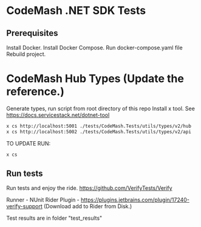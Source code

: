 # CodeMash .NET SDK Tests

## Prerequisites

Install Docker. 
Install Docker Compose. 
Run docker-compose.yaml file
Rebuild project. 


# CodeMash Hub Types (Update the reference.)

Generate types, run script from root directory of this repo
Install x tool. See https://docs.servicestack.net/dotnet-tool

```bash
x cs http://localhost:5001 ./tests/CodeMash.Tests/utils/types/v2/hub 
x cs http://localhost:5002 ./tests/CodeMash.Tests/utils/types/v2/api 
```

TO UPDATE RUN:

```bash
x cs 
```


## Run tests

Run tests and enjoy the ride.
https://github.com/VerifyTests/Verify

Runner - NUnit
Rider Plugin - https://plugins.jetbrains.com/plugin/17240-verify-support (Download add to Rider from Disk.)

Test results are in folder "test_results"